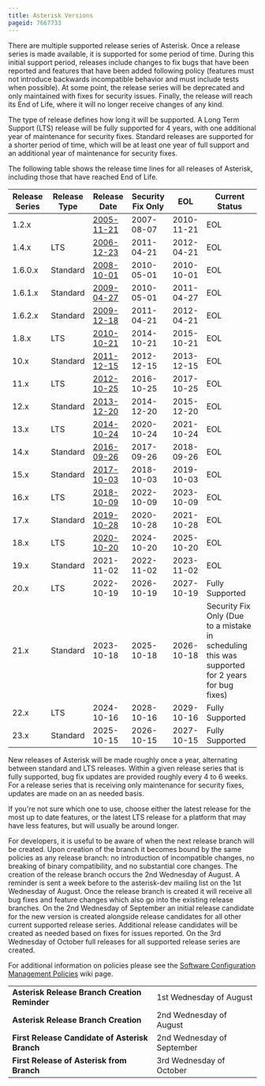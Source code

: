 ```yaml
---
title: Asterisk Versions
pageid: 7667733
---
```


There are multiple supported release series of Asterisk. Once a release series is made available, it is supported for some period of time. During this initial support period, releases include changes to fix bugs that have been reported and features that have been added following policy (features must not introduce backwards incompatible behavior and must include tests when possible). At some point, the release series will be deprecated and only maintained with fixes for security issues. Finally, the release will reach its End of Life, where it will no longer receive changes of any kind.

The type of release defines how long it will be supported. A Long Term Support (LTS) release will be fully supported for 4 years, with one additional year of maintenance for security fixes. Standard releases are supported for a shorter period of time, which will be at least one year of full support and an additional year of maintenance for security fixes.

The following table shows the release time lines for all releases of Asterisk, including those that have reached End of Life.

| Release Series | Release Type | Release Date | Security Fix Only | EOL | Current Status |
| --- | --- | --- | --- | --- | --- |
| 1.2.x |   | [2005-11-21](http://lists.digium.com/pipermail/asterisk-announce/2005-November/000007.html) | 2007-08-07 | 2010-11-21 | EOL |
| 1.4.x | LTS | [2006-12-23](http://lists.digium.com/pipermail/asterisk-announce/2006-December/000046.html) | 2011-04-21 | 2012-04-21 | EOL |
| 1.6.0.x | Standard | [2008-10-01](http://lists.digium.com/pipermail/asterisk-announce/2008-October/000167.html) | 2010-05-01 | 2010-10-01 | EOL |
| 1.6.1.x | Standard | [2009-04-27](http://lists.digium.com/pipermail/asterisk-announce/2009-April/000184.html) | 2010-05-01 | 2011-04-27 | EOL |
| 1.6.2.x | Standard | [2009-12-18](http://lists.digium.com/pipermail/asterisk-announce/2009-December/000219.html) | 2011-04-21 | 2012-04-21 | EOL |
| 1.8.x | LTS | [2010-10-21](http://lists.digium.com/pipermail/asterisk-announce/2010-October/000277.html) | 2014-10-21 | 2015-10-21 | EOL |
| 10.x | Standard | [2011-12-15](http://lists.digium.com/pipermail/asterisk-announce/2011-December/000356.html) | 2012-12-15 | 2013-12-15 | EOL |
| 11.x | LTS | [2012-10-25](http://lists.digium.com/pipermail/asterisk-announce/2012-October/000427.html) | 2016-10-25 | 2017-10-25 | EOL |
| 12.x | Standard | [2013-12-20](http://lists.digium.com/pipermail/asterisk-announce/2013-December/000507.html) | 2014-12-20 | 2015-12-20 | EOL |
| 13.x | LTS | [2014-10-24](http://lists.digium.com/pipermail/asterisk-announce/2014-October/000565.html) | 2020-10-24 | 2021-10-24 | EOL |
| 14.x | Standard | [2016-09-26](http://lists.digium.com/pipermail/asterisk-dev/2016-September/075783.html) | 2017-09-26 | 2018-09-26 | EOL |
| 15.x | Standard | [2017-10-03](http://lists.digium.com/pipermail/asterisk-announce/2017-October/000684.html) | 2018-10-03 | 2019-10-03 | EOL |
| 16.x | LTS | [2018-10-09](http://lists.digium.com/pipermail/asterisk-announce/2018-October/000727.html) | 2022-10-09 | 2023-10-09 | EOL |
| 17.x | Standard | [2019-10-28](http://lists.digium.com/pipermail/asterisk-announce/2019-October/000757.html) | 2020-10-28 | 2021-10-28 | EOL |
| 18.x | LTS | [2020-10-20](http://lists.digium.com/pipermail/asterisk-announce/2020-October/000791.html) | 2024-10-20 | 2025-10-20 | EOL |
| 19.x | Standard | 2021-11-02 | 2022-11-02 | 2023-11-02 | EOL |
| 20.x | LTS | 2022-10-19 | 2026-10-19 | 2027-10-19 | Fully Supported |
| 21.x | Standard | 2023-10-18 | 2025-10-18 | 2026-10-18 | Security Fix Only (Due to a mistake in scheduling this was supported for 2 years for bug fixes) |
| 22.x | LTS | 2024-10-16 | 2028-10-16 | 2029-10-16 | Fully Supported |
| 23.x | Standard | 2025-10-15 | 2026-10-15 | 2027-10-15 | Fully Supported |

New releases of Asterisk will be made roughly once a year, alternating between standard and LTS releases. Within a given release series that is fully supported, bug fix updates are provided roughly every 4 to 6 weeks. For a release series that is receiving only maintenance for security fixes, updates are made on an as needed basis.

If you're not sure which one to use, choose either the latest release for the most up to date features, or the latest LTS release for a platform that may have less features, but will usually be around longer.

For developers, it is useful to be aware of when the next release branch will be created. Upon creation of the branch it becomes bound by the same policies as any release branch: no introduction of incompatible changes, no breaking of binary compatibility, and no substantial core changes. The creation of the release branch occurs the 2nd Wednesday of August. A reminder is sent a week before to the asterisk-dev mailing list on the 1st Wednesday of August. Once the release branch is created it will receive all bug fixes and feature changes which also go into the existing release branches. On the 2nd Wednesday of September an initial release candidate for the new version is created alongside release candidates for all other current supported release series. Additional release candidates will be created as needed based on fixes for issues reported. On the 3rd Wednesday of October full releases for all supported release series are created.

For additional information on policies please see the [Software Configuration Management Policies](/Development/Policies-and-Procedures/Software-Configuration-Management-Policies) wiki page.

|  |  |
| --- | --- |
| **Asterisk Release Branch Creation Reminder** | 1st Wednesday of August |
| **Asterisk Release Branch Creation** | 2nd Wednesday of August |
| **First Release Candidate of Asterisk Branch** | 2nd Wednesday of September |
| **First Release of Asterisk from Branch** | 3rd Wednesday of October |
